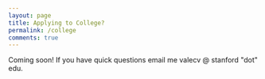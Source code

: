 ```yaml
---
layout: page
title: Applying to College?
permalink: /college
comments: true
---
```


Coming soon! If you have quick questions email me valecv @ stanford "dot" edu.
